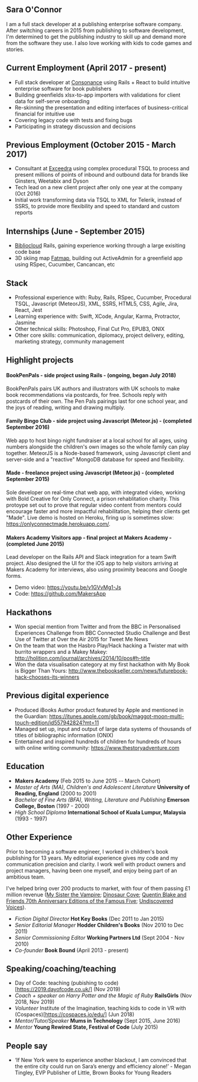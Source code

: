 ## Sara O'Connor

I am a full stack developer at a publishing enterprise software company. After switching careers in 2015 from publishing to software development, I'm determined to get the publishing industry to skill up and demand more from the software they use. I also love working with kids to code games and stories.

## Current Employment (April 2017 - present)
- Full stack developer at [Consonance](https://www.consonance.app/) using Rails + React to build intuitive enterprise software for book publishers
- Building greenfields xlsx-to-app importers with validations for client data for self-serve onboarding
- Re-skinning the presentation and editing interfaces of business-critical financial for intuitive use
- Covering legacy code with tests and fixing bugs
- Participating in strategy discussion and decisions

## Previous Employment (October 2015 - March 2017)
- Consultant at [Exceedra](http://www.exceedra.com/) using complex procedural TSQL to process and present millions of points of inbound and outbound data for brands like Ginsters, Weetabix and Dyson
- Tech lead on a new client project after only one year at the company (Oct 2016)
- Initial work transforming data via TSQL to XML for Telerik, instead of SSRS, to provide more flexibility and speed to standard and custom reports

## Internships (June - September 2015)
- [Bibliocloud](http://bibliocloud.com/) Rails, gaining experience working through a large exisiting code base
- 3D skiing map [Fatmap](http://fatmap.com/), building out ActiveAdmin for a greenfield app using RSpec, Cucumber, Cancancan, etc

## Stack
- Professional experience with: Ruby, Rails, RSpec, Cucumber, Procedural TSQL, Javascript (MeteorJS), XML, SSRS, HTML5, CSS, Agile, Jira, React, Jest
- Learning experience with: Swift, XCode, Angular, Karma, Protractor, Jasmine
- Other technical skills: Photoshop, Final Cut Pro, EPUB3, ONIX
- Other core skills: communication, diplomacy, project delivery, editing, marketing strategy, community management


## Highlight projects
#### BookPenPals - side project using Rails - (ongoing, began July 2018)
BookPenPals pairs UK authors and illustrators with UK schools to make book recommendations via postcards, for free. Schools reply with postcards of their own. The Pen Pals pairings last for one school year, and the joys of reading, writing and drawing multiply.

#### Family Bingo Club - side project using Javascript (Meteor.js) - (completed September 2016)
Web app to host bingo night fundraiser at a local school for all ages, using numbers alongside the children's own images so the whole family can play together. MeteorJS is a Node-based framework, using Javascript client and server-side and a "reactive" MongoDB database for speed and flexibility.

#### Made - freelance project using Javascript (Meteor.js) - (completed September 2015)
Sole developer on real-time chat web app, with integrated video, working with Bold Creative for Only Connect, a prison rehablitation charity. This protoype set out to prove that regular video content from mentors could encourage faster and more impactful rehabilitation, helping their clients get "Made". Live demo is hosted on Heroku, firing up is sometimes slow: https://onlyconnectmade.herokuapp.com/.

#### Makers Academy Visitors app - final project at Makers Academy - (completed June 2015)
Lead developer on the Rails API and Slack integration for a team Swift project. Also designed the UI for the iOS app to help visitors arriving at Makers Academy for interviews, also using proximity beacons and Google forms.
- Demo video: https://youtu.be/v1GVvMg1-Js
- Code: https://github.com/MakersApp


## Hackathons
- Won special mention from Twitter and from the BBC in Personalised Experiences Challenge from BBC Connected Studio Challenge and Best Use of Twitter at Over the Air 2015 for Tweet Me News
- On the team that won the Hasbro Play/Hack hacking a Twister mat with burrito wrappers and a Makey Makey: http://holition.com/journal/archives/2014/10/pos#h-title
- Won the data visualisation category at my first hackathon with My Book is Bigger Than Yours: http://www.thebookseller.com/news/futurebook-hack-chooses-its-winners

## Previous digital experience
- Produced iBooks Author product featured by Apple and mentioned in the Guardian: https://itunes.apple.com/gb/book/maggot-moon-multi-touch-edition/id557942824?mt=11
- Managed set up, input and output of large data systems of thousands of titles of bibliographic information (ONIX)
- Entertained and inspired hundreds of children for hundreds of hours with online writing community: https://www.thestoryadventure.com

## Education
- **Makers Academy** (Feb 2015 to June 2015 -- March Cohort)
- *Master of Arts (MA), Children's and Adolescent Literature* **University of Reading, England** (2000 to 2001)
- *Bachelor of Fine Arts (BFA), Writing, Literature and Publishing* **Emerson College, Boston** (1997 - 2000)
- *High School Diploma* **International School of Kuala Lumpur, Malaysia** (1993 - 1997)

## Other Experience
Prior to becoming a software engineer, I worked in children's book publishing for 13 years. My editorial experience gives my code and my communication precision and clarity. I work well with product owners and project managers, having been one myself, and enjoy being part of an ambitious team.

I've helped bring over 200 products to market, with four of them passing £1 million revenue ([My Sister the Vampire](https://www.egmont.co.uk/books/category/fiction/series/my-sister-the-vampire/483); [Dinosaur Cove](http://www.dinosaurcove.co.uk/); [Quentin Blake and Friends 70th Anniversary Editions of the Famous Five](https://www.theguardian.com/books/gallery/2012/feb/24/enid-blyton-famous-five-70-in-pictures); [Undiscovered Voices](http://www.undiscoveredvoices.com/)).

- *Fiction Digital Director* **Hot Key Books** (Dec 2011 to Jan 2015)
- *Senior Editorial Manager* **Hodder Children's Books** (Nov 2010 to Dec 2011)
- *Senior Commissioning Editor* **Working Partners Ltd** (Sept 2004 - Nov 2010)
- *Co-founder* **Book Bound** (April 2013 - present)

## Speaking/coaching/teaching
- Day of Code: teaching (pubishing to code)[https://2019.dayofcode.co.uk/] (Nov 2019)
- *Coach + speaker on Harry Potter and the Magic of Ruby* **RailsGirls** (Nov 2018, Nov 2019)
- *Volunteer* Institute of the Imagination, teaching kids to code in VR with (Cospaces)[https://cospaces.io/edu/] (Jun 2018)
- *Mentor/Tutor/Speaker* **Mums in Technology** (Sept 2015, June 2016)
- *Mentor* **Young Rewired State, Festival of Code** (July 2015)

## People say
- ‘If New York were to experience another blackout, I am convinced that the entire city could run on Sara’s energy and efficiency alone!’ - Megan Tingley, EVP Publisher of Little, Brown Books for Young Readers
